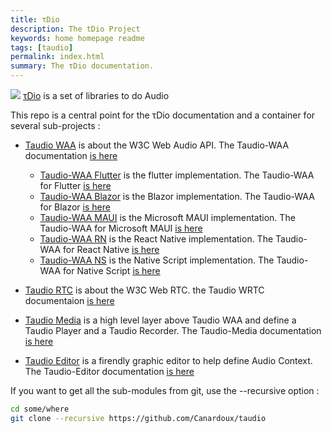 ```yaml
---
title: τDio
description: The tDio Project
keywords: home homepage readme
tags: [taudio]
permalink: index.html
summary: The τDio documentation.
---
```


<a href="https://taudio.thetatau.xyz/"><img src="https://tau.canardoux.xyz/images/banner5.png"/></a>
[τDio](https://taudio.thetatau.xyz/) is a set of libraries to do Audio

This repo is a central point for the τDio documentation and a container for several sub-projects :

- [Taudio WAA](https://github.com/Canardoux/taudio-waa) is about the W3C Web Audio API. The Taudio-WAA documentation [is here](https://taudio-waa.thetatau.xyz/readme.html)
  - [Taudio-WAA Flutter](https://github.com/Canardoux/taudio-waa_flutter) is the flutter implementation. The Taudio-WAA for Flutter [is here](https://taudio-waa_flutter.thetatau.xyz/readme.html)
  - [Taudio-WAA Blazor](https://github.com/Canardoux/taudio-waa_blazor) is the Blazor implementation. The Taudio-WAA for Blazor [is here](https://taudio-waa_blazor.thetatau.xyz/readme.html)
  - [Taudio-WAA MAUI](https://github.com/Canardoux/taudio-waa_maui) is the Microsoft MAUI implementation. The Taudio-WAA for Microsoft MAUI [is here](https://taudio-waa_maui.thetatau.xyz/readme.html)
  - [Taudio-WAA RN](https://github.com/Canardoux/taudio-waa_rn) is the React Native implementation. The Taudio-WAA for React Native [is here](https://taudio-waa_rn.thetatau.xyz/readme.html)
  - [Taudio-WAA NS](https://github.com/Canardoux/taudio-waa_ns) is the Native Script implementation. The Taudio-WAA for Native Script [is here](https://taudio-waa_ns.thetatau.xyz/readme.html)

- [Taudio RTC](https://github.com/Canardoux/taudio-wrtc) is about the W3C Web RTC. the Taudio WRTC documentaion [is here](https://taudio-wrtc.thetatau.xyz/rtc_readme.html)
- [Taudio Media](https://github.com/Canardoux/taudio-media) is a high level layer above Taudio WAA and define a Taudio Player and a Taudio Recorder. The Taudio-Media documentation [is here](https://taudio-media.thetatau.xyz/media_readme.html)
- [Taudio Editor](https://github.com/Canardoux/taudio-edit) is a firendly graphic editor to help define Audio Context. The Taudio-Editor documentation [is here](https://taudio-edit.thetatau.xyz/edit_readme.html)

If you want to get all the sub-modules from git, use the --recursive option :

```sh
cd some/where
git clone --recursive https://github.com/Canardoux/taudio
```
